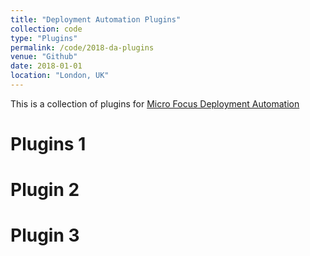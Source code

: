 ```yaml
---
title: "Deployment Automation Plugins"
collection: code
type: "Plugins"
permalink: /code/2018-da-plugins
venue: "Github"
date: 2018-01-01
location: "London, UK"
---
```


This is a collection of plugins for [Micro Focus Deployment Automation]()

Plugins 1
======

Plugin 2
======

Plugin 3
======
